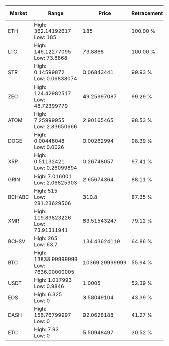 | Market | Range | Price| Retracement | Doubles to 50% |
| --- | --- | --- | --- | --- |
| ETH | High: 362.14192617<br />Low: 185 | 185 | 100.00 % | 1.48 |
| LTC | High: 146.12277095<br />Low: 73.8868 | 73.8868 | 100.00 % | 1.49 |
| STR | High: 0.14599872<br />Low: 0.06838074 | 0.06843441 | 99.93 % | 1.57 |
| ZEC | High: 124.42982517<br />Low: 48.72399779 | 49.25997087 | 99.29 % | 1.76 |
| ATOM | High: 7.25999955<br />Low: 2.83650666 | 2.90165465 | 98.53 % | 1.74 |
| DOGE | High: 0.00446048<br />Low: 0.0026 | 0.00262994 | 98.39 % | 1.34 |
| XRP | High: 0.51132421<br />Low: 0.26099894 | 0.26748057 | 97.41 % | 1.44 |
| GRIN | High: 7.016001<br />Low: 2.06825903 | 2.65674364 | 88.11 % | 1.71 |
| BCHABC | High: 515<br />Low: 281.23629506 | 310.8 | 87.35 % | 1.28 |
| XMR | High: 119.89823226<br />Low: 73.91311941 | 83.51543247 | 79.12 % | 1.16 |
| BCHSV | High: 265<br />Low: 63.7 | 134.43624119 | 64.86 % | 1.22 |
| BTC | High: 13838.99999999<br />Low: 7636.00000005 | 10369.29999999 | 55.94 % | 1.04 |
| USDT | High: 1.017993<br />Low: 0.9846 | 1.0005 | 52.39 % | 1.00 |
| EOS | High: 6.325<br />Low: 0 | 3.58049104 | 43.39 % | 0.00 |
| DASH | High: 156.76799997<br />Low: 0 | 92.0628188 | 41.27 % | 0.00 |
| ETC | High: 7.93<br />Low: 0 | 5.50948497 | 30.52 % | 0.00 |
